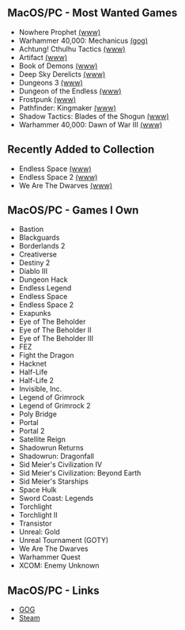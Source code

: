 ## MacOS/PC - Most Wanted Games

- Nowhere Prophet [(www)](http://www.noprophet.com/)
- Warhammer 40,000: Mechanicus [(gog)](https://www.gog.com/game/warhammer_40000_mechanicus)
- Achtung! Cthulhu Tactics [(www)](https://store.steampowered.com/app/874460/Achtung_Cthulhu_Tactics/)
- Artifact [(www)](https://store.steampowered.com/app/583950/Artifact/)
- Book of Demons [(www)](https://www.return2games.com)
- Deep Sky Derelicts [(www)](https://www.snowhoundgames.com/deep-sky-derelicts/)
- Dungeons 3 [(www)](https://store.steampowered.com/app/493900/Dungeons_3/)
- Dungeon of the Endless [(www)](https://store.steampowered.com/app/249050/Dungeon_of_the_Endless/)
- Frostpunk [(www)](http://www.frostpunkgame.com)
- Pathfinder: Kingmaker [(www)](https://owlcatgames.com)
- Shadow Tactics: Blades of the Shogun [(www)](http://www.mimimi-productions.de/shadow_tactics_micro/)
- Warhammer 40,000: Dawn of War III [(www)](https://www.dawnofwar.com)

## Recently Added to Collection

- Endless Space [(www)](https://www.endless-space.com)
- Endless Space 2 [(www)](https://www.endless-space.com)
- We Are The Dwarves [(www)](http://wearethedwarves.com/press/#description)

## MacOS/PC - Games I Own

- Bastion
- Blackguards
- Borderlands 2
- Creativerse
- Destiny 2
- Diablo III
- Dungeon Hack
- Endless Legend
- Endless Space
- Endless Space 2
- Exapunks
- Eye of The Beholder
- Eye of The Beholder II
- Eye of The Beholder III
- FEZ
- Fight the Dragon
- Hacknet
- Half-Life
- Half-Life 2
- Invisible, Inc.
- Legend of Grimrock
- Legend of Grimrock 2
- Poly Bridge
- Portal
- Portal 2
- Satellite Reign
- Shadowrun Returns
- Shadowrun: Dragonfall
- Sid Meier's Civilization IV
- Sid Meier's Civilization: Beyond Earth
- Sid Meier's Starships
- Space Hulk
- Sword Coast: Legends
- Torchlight
- Torchlight II
- Transistor 
- Unreal: Gold
- Unreal Tournament (GOTY)
- We Are The Dwarves
- Warhammer Quest
- XCOM: Enemy Unknown

## MacOS/PC - Links

- [GOG](https://www.gog.com/)
- [Steam](https://store.steampowered.com/)


